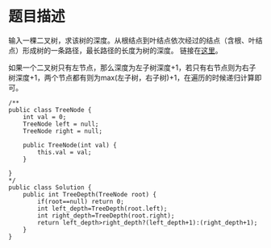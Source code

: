 # 题目描述
输入一棵二叉树，求该树的深度。从根结点到叶结点依次经过的结点（含根、叶结点）形成树的一条路径，最长路径的长度为树的深度。 链接在[这里](https://www.nowcoder.com/practice/435fb86331474282a3499955f0a41e8b?tpId=13&tqId=11191&tPage=1&rp=1&ru=/ta/coding-interviews&qru=/ta/coding-interviews/question-ranking)。

如果一个二叉树只有左节点，那么深度为左子树深度+1，若只有右节点则为右子树深度+1，两个节点都有则为max(左子树，右子树)+1，在遍历的时候递归计算即可。
```
/**
public class TreeNode {
    int val = 0;
    TreeNode left = null;
    TreeNode right = null;

    public TreeNode(int val) {
        this.val = val;
    }

}
*/
public class Solution {
    public int TreeDepth(TreeNode root) {
        if(root==null) return 0;
        int left_depth=TreeDepth(root.left);
        int right_depth=TreeDepth(root.right);
        return left_depth>right_depth?(left_depth+1):(right_depth+1);
    }
}
```